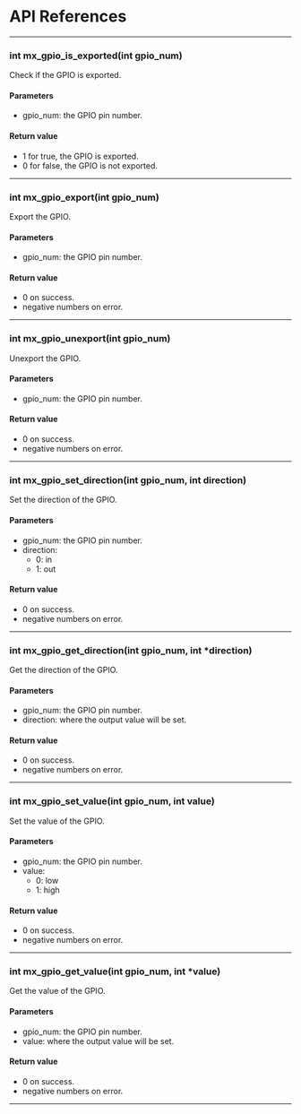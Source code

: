 # API References

---
### int mx_gpio_is_exported(int gpio_num)

Check if the GPIO is exported.

#### Parameters
* gpio_num: the GPIO pin number.

#### Return value
* 1 for true, the GPIO is exported.
* 0 for false, the GPIO is not exported.

---
### int mx_gpio_export(int gpio_num)

Export the GPIO.

#### Parameters
* gpio_num: the GPIO pin number.

#### Return value
* 0 on success.
* negative numbers on error.

---
### int mx_gpio_unexport(int gpio_num)

Unexport the GPIO.

#### Parameters
* gpio_num: the GPIO pin number.

#### Return value
* 0 on success.
* negative numbers on error.

---
### int mx_gpio_set_direction(int gpio_num, int direction)

Set the direction of the GPIO.

#### Parameters
* gpio_num: the GPIO pin number.
* direction:
	* 0: in
	* 1: out

#### Return value
* 0 on success.
* negative numbers on error.

---
### int mx_gpio_get_direction(int gpio_num, int *direction)

Get the direction of the GPIO.

#### Parameters
* gpio_num: the GPIO pin number.
* direction: where the output value will be set.

#### Return value
* 0 on success.
* negative numbers on error.

---
### int mx_gpio_set_value(int gpio_num, int value)

Set the value of the GPIO.

#### Parameters
* gpio_num: the GPIO pin number.
* value:
	* 0: low
	* 1: high

#### Return value
* 0 on success.
* negative numbers on error.

---
### int mx_gpio_get_value(int gpio_num, int *value)

Get the value of the GPIO.

#### Parameters
* gpio_num: the GPIO pin number.
* value: where the output value will be set.

#### Return value
* 0 on success.
* negative numbers on error.

---
